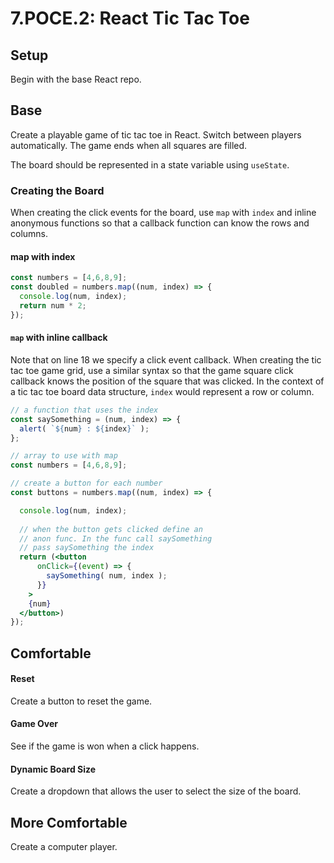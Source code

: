 # 7.POCE.2: React Tic Tac Toe

## Setup

Begin with the base React repo.

## Base

Create a playable game of tic tac toe in React. Switch between players automatically. The game ends when all squares are filled.

The board should be represented in a state variable using `useState`.

### Creating the Board

When creating the click events for the board, use `map` with `index` and inline anonymous functions so that a callback function can know the rows and columns.

#### map with index

```javascript
const numbers = [4,6,8,9];
const doubled = numbers.map((num, index) => {
  console.log(num, index);
  return num * 2;
});
```

#### `map` with inline callback

Note that on line 18 we specify a click event callback. When creating the tic tac toe game grid, use a similar syntax so that the game square click callback knows the position of the square that was clicked. In the context of a tic tac toe board data structure, `index` would represent a row or column.

```jsx
// a function that uses the index
const saySomething = (num, index) => {
  alert( `${num} : ${index}` );
};

// array to use with map
const numbers = [4,6,8,9];

// create a button for each number
const buttons = numbers.map((num, index) => {

  console.log(num, index);
  
  // when the button gets clicked define an
  // anon func. In the func call saySomething
  // pass saySomething the index
  return (<button
      onClick={(event) => {
        saySomething( num, index );
      }}
    >
    {num}
  </button>)
});
```

## Comfortable

#### Reset

Create a button to reset the game.

#### Game Over

See if the game is won when a click happens.

#### Dynamic Board Size

Create a dropdown that allows the user to select the size of the board.

## More Comfortable

Create a computer player.



